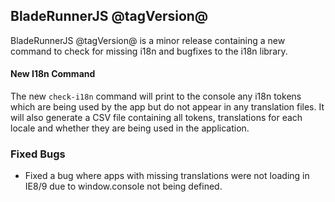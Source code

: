 ## BladeRunnerJS @tagVersion@

BladeRunnerJS @tagVersion@ is a minor release containing a new command to check for missing i18n and bugfixes to the i18n library.

#### New I18n Command

The new `check-i18n` command will print to the console any i18n tokens which are being used by the app but do not appear in any translation files. It will also generate a CSV file containing all tokens, translations for each locale and whether they are being used in the application.

### Fixed Bugs

- Fixed a bug where apps with missing translations were not loading in IE8/9 due to window.console not being defined.